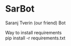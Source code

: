 # SarBot
Saranj Tverin (our friend) Bot

Way to install requirements  
pip install -r requirements.txt
